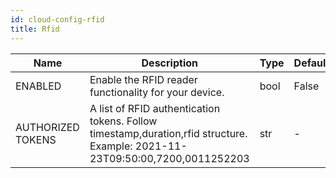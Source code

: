 ```yaml
---
id: cloud-config-rfid
title: Rfid
---
```


| Name | Description | Type | Default | Unit |
| ------ | ------ | ------ | ------ | ------ |
| ENABLED | Enable the RFID reader functionality for your device. | bool | False | - |
| AUTHORIZED TOKENS | A list of RFID authentication tokens. Follow timestamp,duration,rfid structure. Example: 2021-11-23T09:50:00,7200,0011252203 | str | - | - |

